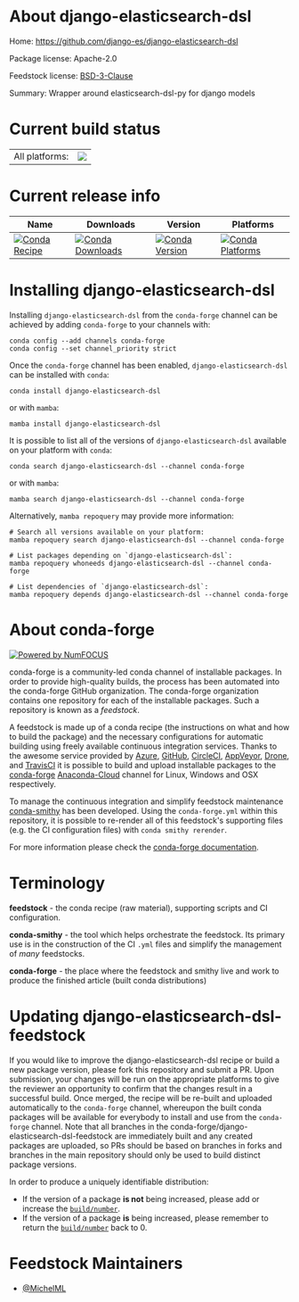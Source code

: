 About django-elasticsearch-dsl
==============================

Home: https://github.com/django-es/django-elasticsearch-dsl

Package license: Apache-2.0

Feedstock license: [BSD-3-Clause](https://github.com/conda-forge/django-elasticsearch-dsl-feedstock/blob/main/LICENSE.txt)

Summary: Wrapper around elasticsearch-dsl-py for django models

Current build status
====================


<table><tr><td>All platforms:</td>
    <td>
      <a href="https://dev.azure.com/conda-forge/feedstock-builds/_build/latest?definitionId=12549&branchName=main">
        <img src="https://dev.azure.com/conda-forge/feedstock-builds/_apis/build/status/django-elasticsearch-dsl-feedstock?branchName=main">
      </a>
    </td>
  </tr>
</table>

Current release info
====================

| Name | Downloads | Version | Platforms |
| --- | --- | --- | --- |
| [![Conda Recipe](https://img.shields.io/badge/recipe-django--elasticsearch--dsl-green.svg)](https://anaconda.org/conda-forge/django-elasticsearch-dsl) | [![Conda Downloads](https://img.shields.io/conda/dn/conda-forge/django-elasticsearch-dsl.svg)](https://anaconda.org/conda-forge/django-elasticsearch-dsl) | [![Conda Version](https://img.shields.io/conda/vn/conda-forge/django-elasticsearch-dsl.svg)](https://anaconda.org/conda-forge/django-elasticsearch-dsl) | [![Conda Platforms](https://img.shields.io/conda/pn/conda-forge/django-elasticsearch-dsl.svg)](https://anaconda.org/conda-forge/django-elasticsearch-dsl) |

Installing django-elasticsearch-dsl
===================================

Installing `django-elasticsearch-dsl` from the `conda-forge` channel can be achieved by adding `conda-forge` to your channels with:

```
conda config --add channels conda-forge
conda config --set channel_priority strict
```

Once the `conda-forge` channel has been enabled, `django-elasticsearch-dsl` can be installed with `conda`:

```
conda install django-elasticsearch-dsl
```

or with `mamba`:

```
mamba install django-elasticsearch-dsl
```

It is possible to list all of the versions of `django-elasticsearch-dsl` available on your platform with `conda`:

```
conda search django-elasticsearch-dsl --channel conda-forge
```

or with `mamba`:

```
mamba search django-elasticsearch-dsl --channel conda-forge
```

Alternatively, `mamba repoquery` may provide more information:

```
# Search all versions available on your platform:
mamba repoquery search django-elasticsearch-dsl --channel conda-forge

# List packages depending on `django-elasticsearch-dsl`:
mamba repoquery whoneeds django-elasticsearch-dsl --channel conda-forge

# List dependencies of `django-elasticsearch-dsl`:
mamba repoquery depends django-elasticsearch-dsl --channel conda-forge
```


About conda-forge
=================

[![Powered by
NumFOCUS](https://img.shields.io/badge/powered%20by-NumFOCUS-orange.svg?style=flat&colorA=E1523D&colorB=007D8A)](https://numfocus.org)

conda-forge is a community-led conda channel of installable packages.
In order to provide high-quality builds, the process has been automated into the
conda-forge GitHub organization. The conda-forge organization contains one repository
for each of the installable packages. Such a repository is known as a *feedstock*.

A feedstock is made up of a conda recipe (the instructions on what and how to build
the package) and the necessary configurations for automatic building using freely
available continuous integration services. Thanks to the awesome service provided by
[Azure](https://azure.microsoft.com/en-us/services/devops/), [GitHub](https://github.com/),
[CircleCI](https://circleci.com/), [AppVeyor](https://www.appveyor.com/),
[Drone](https://cloud.drone.io/welcome), and [TravisCI](https://travis-ci.com/)
it is possible to build and upload installable packages to the
[conda-forge](https://anaconda.org/conda-forge) [Anaconda-Cloud](https://anaconda.org/)
channel for Linux, Windows and OSX respectively.

To manage the continuous integration and simplify feedstock maintenance
[conda-smithy](https://github.com/conda-forge/conda-smithy) has been developed.
Using the ``conda-forge.yml`` within this repository, it is possible to re-render all of
this feedstock's supporting files (e.g. the CI configuration files) with ``conda smithy rerender``.

For more information please check the [conda-forge documentation](https://conda-forge.org/docs/).

Terminology
===========

**feedstock** - the conda recipe (raw material), supporting scripts and CI configuration.

**conda-smithy** - the tool which helps orchestrate the feedstock.
                   Its primary use is in the construction of the CI ``.yml`` files
                   and simplify the management of *many* feedstocks.

**conda-forge** - the place where the feedstock and smithy live and work to
                  produce the finished article (built conda distributions)


Updating django-elasticsearch-dsl-feedstock
===========================================

If you would like to improve the django-elasticsearch-dsl recipe or build a new
package version, please fork this repository and submit a PR. Upon submission,
your changes will be run on the appropriate platforms to give the reviewer an
opportunity to confirm that the changes result in a successful build. Once
merged, the recipe will be re-built and uploaded automatically to the
`conda-forge` channel, whereupon the built conda packages will be available for
everybody to install and use from the `conda-forge` channel.
Note that all branches in the conda-forge/django-elasticsearch-dsl-feedstock are
immediately built and any created packages are uploaded, so PRs should be based
on branches in forks and branches in the main repository should only be used to
build distinct package versions.

In order to produce a uniquely identifiable distribution:
 * If the version of a package **is not** being increased, please add or increase
   the [``build/number``](https://docs.conda.io/projects/conda-build/en/latest/resources/define-metadata.html#build-number-and-string).
 * If the version of a package **is** being increased, please remember to return
   the [``build/number``](https://docs.conda.io/projects/conda-build/en/latest/resources/define-metadata.html#build-number-and-string)
   back to 0.

Feedstock Maintainers
=====================

* [@MichelML](https://github.com/MichelML/)

